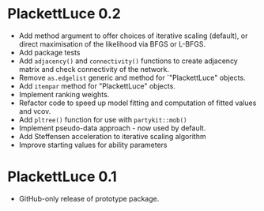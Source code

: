 # PlackettLuce 0.2

* Add method argument to offer choices of iterative scaling (default), or 
direct maximisation of the likelihood via BFGS or L-BFGS.
* Add package tests
* Add `adjacency()` and `connectivity()` functions to create adjacency matrix
and check connectivity of the network.
* Remove `as.edgelist` generic and method for `"PlackettLuce" objects.
* Add `itempar` method for "PlackettLuce" objects.
* Implement ranking weights.
* Refactor code to speed up model fitting and computation of fitted values and 
vcov.
* Add `pltree()` function for use with `partykit::mob()`
* Implement pseudo-data approach - now used by default.
* Add Steffensen acceleration to iterative scaling algorithm
* Improve starting values for ability parameters

# PlackettLuce 0.1

* GitHub-only release of prototype package.
